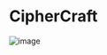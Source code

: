 # CipherCraft
![image](https://github.com/Shubham-Rasal/CipherCraft/assets/95695273/d0000318-42ca-46bb-8441-3822b9e39761)

